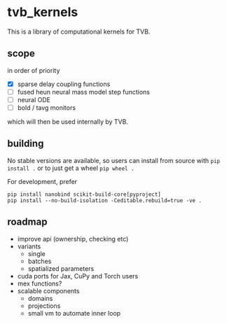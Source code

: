 # tvb_kernels

This is a library of computational kernels for TVB.

## scope

in order of priority

- [x] sparse delay coupling functions
- [ ] fused heun neural mass model step functions
- [ ] neural ODE
- [ ] bold / tavg monitors

which will then be used internally by TVB.

## building

No stable versions are available, so users can install from
source with `pip install .` or to just get a wheel `pip wheel .`

For development, prefer
```
pip install nanobind scikit-build-core[pyproject]
pip install --no-build-isolation -Ceditable.rebuild=true -ve .
```
 
## roadmap

- improve api (ownership, checking etc)
- variants
  - single
  - batches
  - spatialized parameters
- cuda ports for Jax, CuPy and Torch users 
- mex functions?
- scalable components
  - domains
  - projections
  - small vm to automate inner loop
